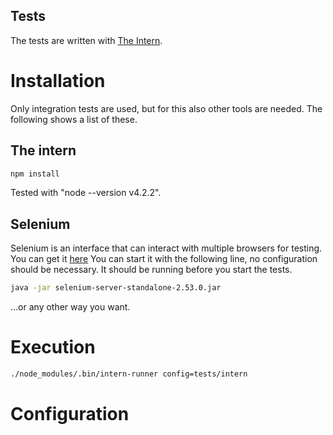 Tests
-----

The tests are written with [The Intern](https://theintern.github.io/).

# Installation

Only integration tests are used, but for this also other tools are needed. The following shows a list of these.

## The intern

```sh
npm install
```

Tested with "node --version v4.2.2".

## Selenium

Selenium is an interface that can interact with multiple browsers for testing. You can get it [here](http://www.seleniumhq.org/download/)
You can start it with the following line, no configuration should be necessary. It should be running before you start the tests.

```sh
java -jar selenium-server-standalone-2.53.0.jar
```


...or any other way you want.

# Execution

```sh
./node_modules/.bin/intern-runner config=tests/intern
```

# Configuration




